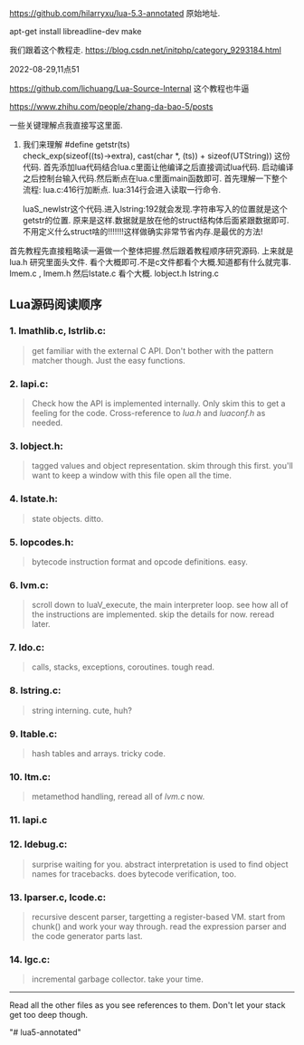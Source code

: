 https://github.com/hilarryxu/lua-5.3-annotated 原始地址.

 apt-get install libreadline-dev 
 make

我们跟着这个教程走.
https://blog.csdn.net/initphp/category_9293184.html


2022-08-29,11点51

https://github.com/lichuang/Lua-Source-Internal
这个教程也牛逼

https://www.zhihu.com/people/zhang-da-bao-5/posts

一些关键理解点我直接写这里面.
1. 我们来理解 #define getstr(ts) \
    check_exp(sizeof((ts)->extra), cast(char *, (ts)) + sizeof(UTString)) 这份代码.
    首先添加lua代码结合lua.c里面让他编译之后直接调试lua代码. 
    启动编译之后控制台输入代码.然后断点在lua.c里面main函数即可.
    首先理解一下整个流程:
    lua.c:416行加断点. lua:314行会进入读取一行命令.



    luaS_newlstr这个代码.进入lstring:192就会发现.字符串写入的位置就是这个getstr的位置.
    原来是这样.数据就是放在他的struct结构体后面紧跟数据即可.不用定义什么struct啥的!!!!!!!这样做确实非常节省内存.是最优的方法!






首先教程先直接粗略读一遍做一个整体把握.然后跟着教程顺序研究源码.
上来就是lua.h 研究里面头文件. 看个大概即可.不是c文件都看个大概.知道都有什么就完事.
lmem.c   , lmem.h
然后lstate.c 看个大概.
lobject.h
lstring.c




## Lua源码阅读顺序

### 1. **lmathlib.c, lstrlib.c:**
>get familiar with the external C API. Don't bother with the pattern matcher though. Just the easy functions.

### 2. **lapi.c:**
>Check how the API is implemented internally. Only skim this to get a feeling for the code. Cross-reference to *lua.h* and *luaconf.h* as needed.

### 3. **lobject.h:**
>tagged values and object representation. skim through this first. you'll want to keep a window with this file open all the time.

### 4. **lstate.h:**
>state objects. ditto.

### 5. **lopcodes.h:**
>bytecode instruction format and opcode definitions. easy.

### 6. **lvm.c:**
>scroll down to luaV_execute, the main interpreter loop. see how all of the instructions are implemented. skip the details for now. reread later.

### 7. **ldo.c:**
>calls, stacks, exceptions, coroutines. tough read.

### 8. **lstring.c:**
>string interning. cute, huh?

### 9. **ltable.c:**
>hash tables and arrays. tricky code.

### 10. **ltm.c:**
>metamethod handling, reread all of *lvm.c* now.

### 11. **lapi.c**

### 12. **ldebug.c:**
>surprise waiting for you. abstract interpretation is used to find object names for tracebacks. does bytecode verification, too.

### 13. **lparser.c, lcode.c:**
>recursive descent parser, targetting a register-based VM. start from chunk() and work your way through. read the expression parser and the code generator parts last.

### 14. **lgc.c:**
>incremental garbage collector. take your time.

---
Read all the other files as you see references to them. Don't let your stack get too deep though.

"# lua5-annotated" 
